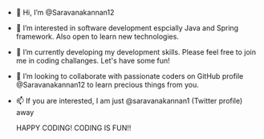 - 👋 Hi, I’m @Saravanakannan12
- 👀 I’m interested in software development espcially Java and Spring framework. Also open to learn new technologies. 
- 🌱 I’m currently developing my development skills. Please feel free to join me in coding challanges. Let's have some fun!
- 💞️ I’m looking to collaborate with passionate coders on GitHub profile @Saravanakannan12 to learn precious things from you.
- 📫 If you are interested, I am just @saravanakannan1 (Twitter profile) away

  HAPPY CODING!
  CODING IS FUN!!

